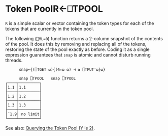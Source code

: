 




<h1 class="heading"><span class="name">Token Pool</span><span class="command">R←⎕TPOOL</span></h1>

`R` is a simple scalar or vector containing the token types for each of the tokens that are currently in the token pool.


The following (`⎕ML=0`) function returns a 2-column snapshot of the contents of the pool. It does this by removing and replacing all of the tokens, restoring the state of the pool exactly as before. Coding it as a single expression guarantees that `snap` is atomic and cannot disturb running threads.
```apl
      snap←{(⎕TGET ⍵){(⍉↑⍵ ⍺) ⊣ ⍺ ⎕TPUT¨⍵}⍵}
 
      snap ⎕TPOOL   snap ⎕TPOOL
┌────┬─────────┐
│1.1 │1.1      │
├────┼─────────┤
│1.2 │1.2      │
├────┼─────────┤
│1.3 │1.3      │
├────┼─────────┤
│¯1.9│ no limit│
└────┴─────────┘

```



See also: [Querying  the Token Pool (Y is 2)](../../../system-functions-a-z/system-functions-a-z/talloc.md).


